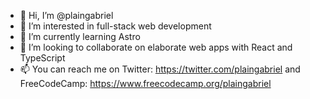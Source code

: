 - 👋 Hi, I’m @plaingabriel
- 👀 I’m interested in full-stack web development
- 🌱 I’m currently learning Astro
- 💞️ I’m looking to collaborate on elaborate web apps with React and TypeScript
- 📫 You can reach me on Twitter: https://twitter.com/plaingabriel and FreeCodeCamp: https://www.freecodecamp.org/plaingabriel
<!---
plaingabriel/plaingabriel is a ✨ special ✨ repository because its `README.md` (this file) appears on your GitHub profile.
You can click the Preview link to take a look at your changes.
--->
